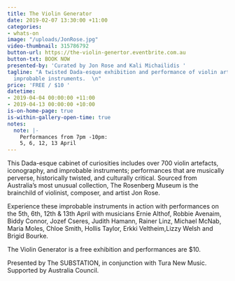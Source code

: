 ```yaml
---
title: The Violin Generator
date: 2019-02-07 13:30:00 +11:00
categories:
- whats-on
image: "/uploads/JonRose.jpg"
video-thumbnail: 315786792
button-url: https://the-violin-genertor.eventbrite.com.au
button-txt: BOOK NOW
presented-by: 'Curated by Jon Rose and Kali Michailidis '
tagline: "A twisted Dada-esque exhibition and performance of violin artefacts and
  improbable instruments.  \n"
price: 'FREE / $10 '
datetime:
- 2019-04-04 00:00:00 +11:00
- 2019-04-13 00:00:00 +10:00
is-on-home-page: true
is-within-gallery-open-time: true
notes:
  note: |-
    Performances from 7pm -10pm:
    5, 6, 12, 13 April
---
```


This Dada-esque cabinet of curiosities includes over 700 violin artefacts, iconography, and improbable instruments; performances that are musically perverse, historically twisted, and culturally critical. Sourced from Australia’s most unusual collection, The Rosenberg Museum is the brainchild of violinist, composer, and artist Jon Rose. 

Experience these improbable instruments in action with performances on the 5th, 6th, 12th & 13th April with musicians Ernie Althof, Robbie Avenaim, Biddy Connor, Jozef Cseres, Judith Hamann, Rainer Linz, Michael McNab, Maria Moles, Chloe Smith, Hollis Taylor, Erkki Veltheim,Lizzy Welsh and Brigid Bourke. 

The Violin Generator is a free exhibition and performances are $10. 

Presented by The SUBSTATION, in conjunction with Tura New Music. Supported by Australia Council.
